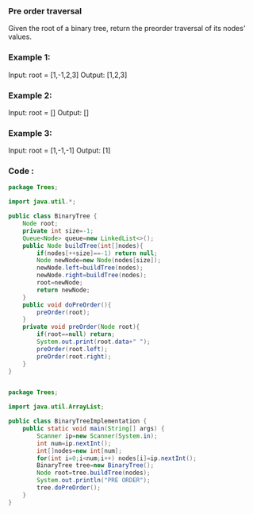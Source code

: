 ### Pre order traversal
Given the root of a binary tree, return the preorder traversal of its nodes' values.
### Example 1:

Input:
root = [1,-1,2,3]
Output:
[1,2,3]

### Example 2:

Input: 
root = []
Output: []

### Example 3:

Input: root = [1,-1,-1]
Output: [1]
### Code :
```java
package Trees;

import java.util.*;

public class BinaryTree {
    Node root;
    private int size=-1;
    Queue<Node> queue=new LinkedList<>();
    public Node buildTree(int[]nodes){
        if(nodes[++size]==-1) return null;
        Node newNode=new Node(nodes[size]);
        newNode.left=buildTree(nodes);
        newNode.right=buildTree(nodes);
        root=newNode;
        return newNode;
    }
    public void doPreOrder(){
        preOrder(root);
    }
    private void preOrder(Node root){
        if(root==null) return;
        System.out.print(root.data+" ");
        preOrder(root.left);
        preOrder(root.right);
    }
}


package Trees;

import java.util.ArrayList;

public class BinaryTreeImplementation {
    public static void main(String[] args) {
        Scanner ip=new Scanner(System.in);
        int num=ip.nextInt();
        int[]nodes=new int[num];
        for(int i=0;i<num;i++) nodes[i]=ip.nextInt();
        BinaryTree tree=new BinaryTree();
        Node root=tree.buildTree(nodes);
        System.out.println("PRE ORDER");
        tree.doPreOrder();
    }
}
```
